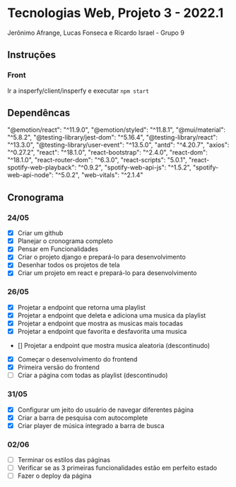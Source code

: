 # Tecnologias Web, Projeto 3 - 2022.1

Jerônimo Afrange, Lucas Fonseca e Ricardo Israel - Grupo 9

## Instruções
### Front
Ir a insperfy/client/insperfy e executar `npm start`
## Dependêncas

"@emotion/react": "^11.9.0",
"@emotion/styled": "^11.8.1",
"@mui/material": "^5.8.2",
"@testing-library/jest-dom": "^5.16.4",
"@testing-library/react": "^13.3.0",
"@testing-library/user-event": "^13.5.0",
"antd": "^4.20.7",
"axios": "^0.27.2",
"react": "^18.1.0",
"react-bootstrap": "^2.4.0",
"react-dom": "^18.1.0",
"react-router-dom": "^6.3.0",
"react-scripts": "5.0.1",
"react-spotify-web-playback": "^0.9.2",
"spotify-web-api-js": "^1.5.2",
"spotify-web-api-node": "^5.0.2",
"web-vitals": "^2.1.4"

## Cronograma

### 24/05
- [x] Criar um github
- [x] Planejar o cronograma completo
- [x] Pensar em Funcionalidades
- [x] Criar o projeto django e prepará-lo para desenvolvimento
- [x] Desenhar todos os projetos de tela
- [x] Criar um projeto em react e prepará-lo para desenvolvimento

### 26/05
- [x] Projetar a endpoint que retorna uma playlist 
- [x] Projetar a endpoint que deleta e adiciona uma musica da playlist
- [x] Projetar a endpoint que mostra as musicas mais tocadas
- [x] Projetar a endpoint que favorita e desfavorita uma musica
- [] Projetar a endpoint que mostra musica aleatoria (descontinudo)
- [x] Começar o desenvolvimento do frontend 
- [x] Primeira versão do frontend
- [ ] Criar a página com todas as playlist (descontinudo)

### 31/05
- [x] Configurar um jeito do usuário de navegar diferentes página
- [x] Criar a barra de pesquisa com autocomplete
- [x] Criar player de música integrado a barra de busca

### 02/06
- [ ] Terminar os estilos das páginas
- [ ] Verificar se as 3 primeiras funcionalidades estão em perfeito estado
- [ ] Fazer o deploy da página
